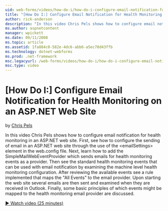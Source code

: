 ```yaml
---
uid: web-forms/videos/how-do-i/how-do-i-configure-email-notification-for-health-monitoring-on-an-aspnet-web-site
title: "[How Do I:] Configure Email Notification for Health Monitoring on an ASP.NET Web Site | Microsoft Docs"
author: rick-anderson
description: "In this video Chris Pels shows how to configure email notification for health monitoring in an ASP.NET web site. First, see how to configure the sending of e..."
ms.author: aspnetcontent
manager: wpickett
ms.date: 09/11/2008
ms.topic: article
ms.assetid: 1fa884c0-582e-4dc6-abb6-a5ec70d43ffb
ms.technology: dotnet-webforms
ms.prod: .net-framework
msc.legacyurl: /web-forms/videos/how-do-i/how-do-i-configure-email-notification-for-health-monitoring-on-an-aspnet-web-site
msc.type: video
---
```

[How Do I:] Configure Email Notification for Health Monitoring on an ASP.NET Web Site
====================
by [Chris Pels](https://twitter.com/chrispels)

In this video Chris Pels shows how to configure email notification for health monitoring in an ASP.NET web site. First, see how to configure the sending of email in an ASP.NET web site through the use of the &lt;emailSettings&gt; element in the web.config file. Next, learn how to add the SimpleMailWebEventProvider which sends emails for health monitoring events as a provider. Then see the standard health monitoring events that can be used with email notification by examining the machine level health monitoring configuration. After reviewing the available events see a rule implemented that maps the "All Events" to the email provider. Upon starting the web site several emails are then sent and examined when they are received in Outlook. Finally, some basic principles of which events might be mapped to the health monitoring email provider are discussed.

[&#9654; Watch video (25 minutes)](https://channel9.msdn.com/Blogs/ASP-NET-Site-Videos/how-do-i-configure-email-notification-for-health-monitoring-on-an-aspnet-web-site)
